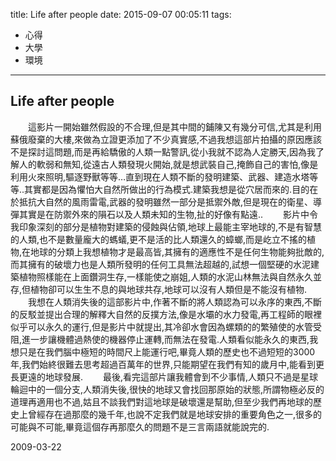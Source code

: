 title: Life after people
date: 2015-09-07 00:05:11
tags:
- 心得
- 大學
- 環境
---
## Life after people
　　這影片一開始雖然假設的不合理,但是其中間的鋪陳又有幾分可信,尤其是利用蘇俄廢棄的大樓,來做為立證更添加了不少真實感,不過我想這部片拍攝的原因應該不是探討這問題,而是再給驕傲的人類一點警訊,從小我就不認為人定勝天,因為我了解人的軟弱和無知,從遠古人類發現火開始,就是想武裝自己,掩飾自己的害怕,像是利用火來照明,驅逐野獸等等…直到現在人類不斷的發明建築、武器、建造水塔等等..其實都是因為懼怕大自然所做出的行為模式.建築我想是從穴居而來的.目的在於抵抗大自然的風雨雷電,武器的發明雖然一部分是抵禦外敵,但是現在的衛星、導彈其實是在防禦外來的隕石以及人類未知的生物,扯的好像有點遠..
　　影片中令我印象深刻的部分是植物對建築的侵蝕與佔領,地球上最能主宰地球的,不是有智慧的人類,也不是數量龐大的螞蟻,更不是活的比人類還久的蟑螂,而是屹立不搖的植物,在地球的分類上我想植物才是最高皆,其擁有的適應性不是任何生物能夠批敵的,而其擁有的破壞力也是人類所發明的任何工具無法超越的,試想一個堅硬的水泥建築植物照樣能在上面鑽洞生存,一樣能使之崩姐,人類的水泥山林無法與自然永久並存,但植物卻可以生生不息的與地球共存,地球可以沒有人類但是不能沒有植物.
　　我想在人類消失後的這部影片中,作著不斷的將人類認為可以永序的東西,不斷的反駁並提出合理的解釋大自然的反撲方法,像是水壩的水力發電,再工程師的眼裡似乎可以永久的運行,但是影片中就提出,其冷卻水會因為螺類的的繁殖使的水管受阻,進一步讓機體過熱使的機器停止運轉,而無法在發電.人類看似能永久的東西,我想只是在我們腦中極短的時間尺上能運行吧,畢竟人類的歷史也不過短短的3000年,我們始終很難去思考超過百萬年的世界,只能期望在我們有知的歲月中,能看到更長更遠的地球發展.
　　最後,看完這部片讓我體會到不少事情,人類只不過是星球輪迴中的一個分支,人類消失後,很快的地球又會找回那原始的狀態,所謂物極必反的道理再適用也不過,姑且不談我們對這地球是破壞還是幫助,但至少我們再地球的歷史上曾經存在過那麼的幾千年,也說不定我們就是地球安排的重要角色之一,很多的可能與不可能,畢竟這個存再那麼久的問題不是三言兩語就能說完的.

2009-03-22